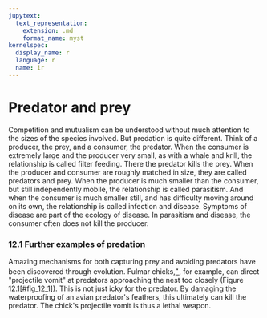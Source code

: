 ```yaml
---
jupytext:
  text_representation:
    extension: .md
    format_name: myst
kernelspec:
  display_name: r
  language: r
  name: ir
---
```


# Predator and prey

Competition and mutualism can be understood without much attention to the sizes
of the species involved. But predation is quite different. Think of a producer,
the prey, and a consumer, the predator. When the consumer is extremely large and
the producer very small, as with a whale and krill, the relationship is called
filter feeding. There the predator kills the prey. When the producer and
consumer are roughly matched in size, they are called predators and prey. When
the producer is much smaller than the consumer, but still independently mobile,
the relationship is called parasitism. And when the consumer is much smaller
still, and has difficulty moving around on its own, the relationship is called
infection and disease. Symptoms of disease are part of the ecology of disease.
In parasitism and disease, the consumer often does not kill the producer.

### 12.1 Further examples of predation

Amazing mechanisms for both capturing prey and avoiding predators have
been discovered through evolution.
Fulmar chicks,[$^\star$](https://en.wikipedia.org/wiki/Fulmar), for example, can direct
"projectile vomit" at predators approaching the nest too closely
(Figure 12.1[#fig_12_1]). This is not just icky for the predator. By
damaging the waterproofing of an avian predator's feathers, this ultimately can
kill the predator. The chick's projectile vomit is thus a lethal weapon.

